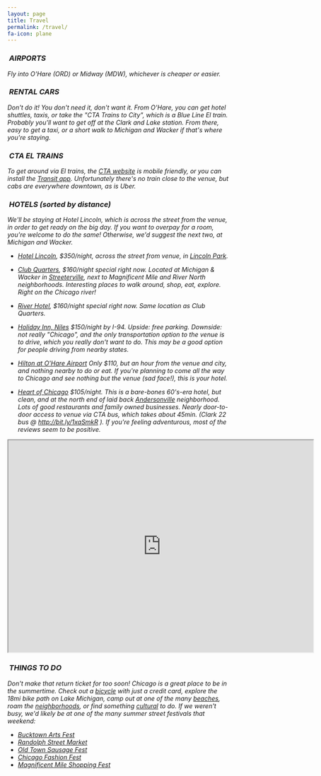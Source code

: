 ```yaml
---
layout: page
title: Travel
permalink: /travel/
fa-icon: plane
---
```


### <i class="fa fa-plane" />&nbsp;AIRPORTS

Fly into O'Hare (ORD) or Midway (MDW), whichever is cheaper or easier.

### <i class="fa fa-car" />&nbsp;RENTAL CARS

Don't do it! You don't need it, don't want it. From O'Hare, you can get hotel shuttles, taxis, or take the "CTA Trains to City", which is a Blue Line El train. Probably you'll want to get off at the Clark and Lake station. From there, easy to get a taxi, or a short walk to Michigan and Wacker if that's where you're staying.

### <i class="fa fa-train" />&nbsp;CTA EL TRAINS

To get around via El trains, the [CTA website](http://www.transitchicago.com/mobile/traintracker.aspx) is mobile friendly, or you can install the [Transit app](http://thetransitapp.com/). Unfortunately there's no train close to the venue, but cabs are everywhere downtown, as is Uber.

### <i class="fa fa-hotel" />&nbsp;HOTELS (sorted by distance)

We'll be staying at Hotel Lincoln, which is across the street from the venue, in order to get ready on the big day. If you want to overpay for a room, you're welcome to do the same! Otherwise, we'd suggest the next two, at Michigan and Wacker.

* [Hotel Lincoln](http://bit.ly/1xaTOnc), $350/night, across the street from venue, in [Lincoln Park](http://www.timeout.com/chicago/lincoln-park).

* [Club Quarters](http://bit.ly/1xaUn0f), $160/night special right now. Located at Michigan &amp; Wacker in [Streeterville](http://www.thechicagoneighborhoods.com/Streeterville), next to Magnificent Mile and River North neighborhoods. Interesting places to walk around, shop, eat, explore. Right on the Chicago river!

* [River Hotel](http://bit.ly/1xaUucg), $160/night special right now. Same location as Club Quarters.

* [Holiday Inn, Niles](http://bit.ly/1xaRJrr)
$150/night by I-94.  Upside: free parking. Downside: not really "Chicago", and the only transportation option to the venue is to drive, which you really don't want to do. This may be a good option for people driving from nearby states.

* [Hilton at O'Hare Airport](http://bit.ly/1xaTy7B)
Only $110, but an hour from the venue and city, and nothing nearby to do or eat. If you're planning to come all the way to Chicago and see nothing but the venue (sad face!), this is your hotel.

* [Heart of Chicago](http://bit.ly/1xaRnAU)
$105/night. This is a bare-bones 60's-era hotel, but clean, and at the north end of laid back
[Andersonville](http://www.chicagomag.com/Chicago-Magazine/January-2013/A-Guide-to-Andersonville-Where-to-Eat-Shop-and-Play/) neighborhood.
Lots of good restaurants and family owned businesses. Nearly door-to-door access to venue via CTA bus, which takes about 45min. (Clark 22 bus @ http://bit.ly/1xaSmkR ). If you're feeling adventurous, most of the reviews seem to be positive.

<iframe src="https://mapsengine.google.com/map/u/0/embed?mid=zbJpQRh0TMTs.kXbxIPPH0OE0" width="690" height="480"></iframe>

<br />

### <i class="fa fa-thumbs-up" />&nbsp;THINGS TO DO

Don't make that return ticket for too soon! Chicago is a great place to be in the summertime. Check out a [bicycle](https://www.divvybikes.com/) with just a credit card, explore the 18mi bike path on Lake Michigan, camp out at one of the many [beaches](http://www.chicagotraveler.com/chicago-beaches.htm), roam the [neighborhoods](http://www.chicagomag.com/Chicago-Magazine/Neighborhood-Guides/), or find something [cultural](http://www.chicagoreader.com/chicago/arts-and-culture/Section?oid=939136) to do. If we weren't busy, we'd likely be at one of the many summer street festivals that weekend:

* [Bucktown Arts Fest](http://bucktownartsfest.com/history/)
* [Randolph Street Market ](http://www.randolphstreetmarket.com/randolphstreetmarket/)
* [Old Town Sausage Fest](http://www.sausagekingchicago.com/)
* [Chicago Fashion Fest](http://www.chicagofashionfest.com/)
* [Magnificent Mile Shopping Fest](http://www.themagnificentmile.com/events/shopping-festival/)
